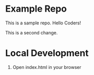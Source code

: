 # Example Repo
This is a sample repo. Hello Coders!

This is a second change.

# Local Development

1. Open index.html in your browser
